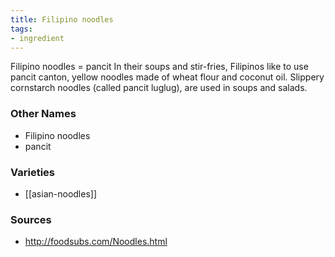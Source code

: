 ```yaml
---
title: Filipino noodles
tags:
- ingredient
---
```

Filipino noodles = pancit In their soups and stir-fries, Filipinos like to use pancit canton, yellow noodles made of wheat flour and coconut oil. Slippery cornstarch noodles (called pancit luglug), are used in soups and salads.

### Other Names

* Filipino noodles
* pancit

### Varieties

* [[asian-noodles]]

### Sources
* http://foodsubs.com/Noodles.html
